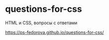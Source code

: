# questions-for-css

HTML и CSS, вопросы с ответами

https://ps-fedorova.github.io/questions-for-css/
